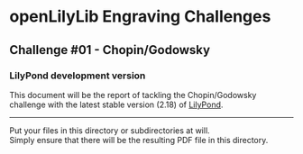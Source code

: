 # openLilyLib Engraving Challenges

## Challenge #01 - Chopin/Godowsky

### LilyPond development version

This document will be the report of tackling the Chopin/Godowsky challenge
with the latest stable version (2.18) of
[LilyPond](http://lilypond.org).

---

Put your files in this directory or subdirectories at will.  
Simply ensure that there will be the resulting PDF file in this directory.
